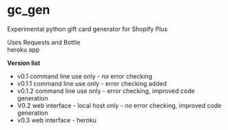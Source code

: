 # gc_gen

Experimental python gift card generator for Shopify Plus 

Uses Requests and Bottle </br>
heroku app

**Version list**
- v0.1   command line use only - *no* error checking
- v0.1.1 command line use only - error checking added
- v0.1.2 command line use only - error checking, improved code generation
- V0.2   web interface - local host only - *no* error checking, improved code generation
- v0.3   web interface - heroku 


